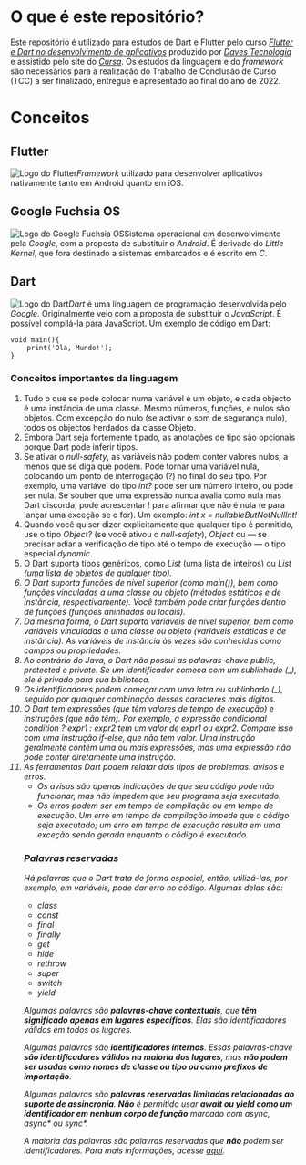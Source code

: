 ﻿# O que é este repositório?
Este repositório é utilizado para estudos de Dart e Flutter pelo curso *[Flutter e Dart no desenvolvimento de aplicativos](https://cursa.app/pt/curso/flutter-e-dart-no-desenvolvimento-de-apps-por-daves-tecnologia)* produzido por *[Daves Tecnologia](https://cursa.app/pt/professor/daves-tecnologia)* e assistido pelo site do *[Cursa](https://cursa.app/pt/)*. Os estudos da linguagem e do *framework* são necessários para a realização do Trabalho de Conclusão de Curso (TCC) a ser finalizado, entregue e apresentado ao final do ano de 2022.

# Conceitos
## Flutter
![Logo do Flutter](https://upload.wikimedia.org/wikipedia/commons/thumb/4/44/Google-flutter-logo.svg/2560px-Google-flutter-logo.svg.png)*Framework* utilizado para desenvolver aplicativos nativamente tanto em Android quanto em iOS.

## Google Fuchsia OS
![Logo do Google Fuchsia OS](https://t.ctcdn.com.br/FvPL4F2U7kmHvi-GKRkAcg69qoQ=/1024x0/smart/i424598.jpeg)Sistema operacional em desenvolvimento pela *Google*, com a proposta de substituir o *Android*. É derivado do *Little Kernel*, que fora destinado a sistemas embarcados e é escrito em *C*.

## Dart
![Logo do Dart](https://upload.wikimedia.org/wikipedia/commons/thumb/f/fe/Dart_programming_language_logo.svg/1024px-Dart_programming_language_logo.svg.png)*Dart* é uma linguagem de programação desenvolvida pelo *Google*. Originalmente veio com a proposta de substituir o *JavaScript*. É possível compilá-la para JavaScript. Um exemplo de código em Dart:

    void main(){
	    print('Olá, Mundo!');
    }

### Conceitos importantes da linguagem
1. Tudo o que se pode colocar numa variável é um objeto, e cada objecto é uma instância de uma classe. Mesmo números, funções, e nulos são objetos. Com excepção do nulo (se activar o som de segurança nulo), todos os objectos herdados da classe Objeto.
2. Embora Dart seja fortemente tipado, as anotações de tipo são opcionais porque Dart pode inferir tipos.
3. Se ativar o *null-safety*, as variáveis não podem conter valores nulos, a menos que se diga que podem. Pode tornar uma variável nula, colocando um ponto de interrogação (?) no final do seu tipo. Por exemplo, uma variável do tipo *int?* pode ser um número inteiro, ou pode ser nula. Se souber que uma expressão nunca avalia como nula mas Dart discorda, pode acrescentar ! para afirmar que não é nula (e para lançar uma exceção se o for). Um exemplo: *int x = nullableButNotNullInt!*
4. Quando você quiser dizer explicitamente que qualquer tipo é permitido, use o tipo *Object?* (se você ativou o *null-safety*), *Object* ou — se precisar adiar a verificação de tipo até o tempo de execução — o tipo especial *dynamic*.
5. O Dart suporta tipos genéricos, como *List<int>* (uma lista de inteiros) ou *List<Object>* (uma lista de objetos de qualquer tipo).
6. O Dart suporta funções de nível superior (como *main()*), bem como funções vinculadas a uma classe ou objeto (métodos estáticos e de instância, respectivamente). Você também pode criar funções dentro de funções (funções aninhadas ou locais).
7. Da mesma forma, o Dart suporta variáveis de nível superior, bem como variáveis vinculadas a uma classe ou objeto (variáveis estáticas e de instância). As variáveis de instância às vezes são conhecidas como campos ou propriedades.
8. Ao contrário do Java, o Dart não possui as palavras-chave *public*, *protected* e *private*. Se um identificador começa com um sublinhado (_), ele é privado para sua biblioteca.
9. Os identificadores podem começar com uma letra ou sublinhado (_), seguido por qualquer combinação desses caracteres mais dígitos.
10. O Dart tem expressões (que têm valores de tempo de execução) e instruções (que não têm). Por exemplo, a expressão condicional *condition ? expr1 : expr2* tem um valor de *expr1* ou *expr2*. Compare isso com uma instrução *if-else*, que não tem valor. Uma instrução geralmente contém uma ou mais expressões, mas uma expressão não pode conter diretamente uma instrução.
11. As ferramentas Dart podem relatar dois tipos de problemas: avisos e erros. 
    - Os avisos são apenas indicações de que seu código pode não funcionar, mas não impedem que seu programa seja executado.
    - Os erros podem ser em tempo de compilação ou em tempo de execução. Um erro em tempo de compilação impede que o código seja executado; um erro em tempo de execução resulta em uma exceção sendo gerada enquanto o código é executado.

### Palavras reservadas
Há palavras que o Dart trata de forma especial, então, utilizá-las, por exemplo, em variáveis, pode dar erro no código. Algumas delas são:
- class
- const
- final
- finally
- get
- hide
- rethrow
- super
- switch
- yield

Algumas palavras são **palavras-chave contextuais**, que **têm significado apenas em lugares específicos**. Elas são identificadores válidos em todos os lugares.

Algumas palavras são **identificadores internos**. Essas palavras-chave **são identificadores válidos na maioria dos lugares**, mas **não podem ser usadas como nomes de classe ou tipo ou como prefixos de importação**.

Algumas palavras são **palavras reservadas limitadas relacionadas ao suporte de assincronia**. **Não** é permitido usar ***await* ou *yield* como um identificador em nenhum corpo de função** marcado com async, async* ou sync*.

A maioria das palavras são palavras reservadas que **não** podem ser identificadores. Para mais informações, acesse [aqui](https://dart.dev/guides/language/language-tour#keywords).